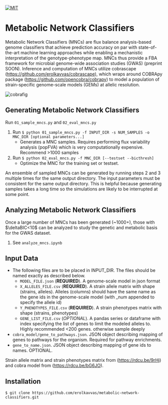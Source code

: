 [![MIT](https://img.shields.io/pypi/l/Escher.svg)](https://github.com/erolkavvas/escher/blob/master/LICENSE)

# Metabolic Network Classifiers

Metabolic Network Classifiers (MNCs) are flux balance analysis-based genome classifiers that achieve prediction accuracy on par with state-of-the-art machine learning approaches while enabling a mechanistic interpretation of the genotype-phenotype map. MNCs thus provide a FBA framework for microbial genome-wide association studies (GWAS) (preprint SOON). Inference and computation of MNCs utilize cobrascape (https://github.com/erolkavvas/cobrascape), which wraps around COBRApy package (https://github.com/opencobra/cobrapy) to model a population of strain-specific genome-scale models (GEMs) at allelic resolution.

![cobrafig](/MNC\_overview.png?raw=true)

## Generating Metabolic Network Classifiers
Run `01_sample_mncs.py` and `02_eval_mncs.py`
1. Run `$ python 01_sample_mncs.py -f INPUT_DIR -s NUM_SAMPLES -o MNC_DIR [optional parameters...]`
	- Generates a MNC samples. Requires performing flux variability analysis (popFVA) which is very computationally expensive. Recommend >1000 samples
2. Run `$ python 02_eval_mncs.py -f MNC_DIR [--testset --bicthresh]`
	- Optimize the MNC for the training set or testset.

An ensemble of sampled MNCs can be generated by running steps 2 and 3 multiple times for the same output directory. The input parameters must be consistent for the same output directory. This is helpful because generating samples takes a long time so the simulations are likely to be interrupted at some point.

## Analyzing Metabolic Network Classifiers
Once a large number of MNCs has been generated (~1000+), those with $\deltaBIC<10$ can be analyzed to study the genetic and metabolic basis for the GWAS dataset.
1. See `analyze_mncs.ipynb`

## Input Data
- The following files are to be placed in INPUT_DIR. The files should be named exactly as described below.
    - `MODEL_FILE.json` (**REQUIRED**). A genome-scale model in json format
    - `X_ALLELES_FILE.csv` (**REQUIRED**). A strain allele matrix with shape (strains, alleles). Alleles (columns) should have the same name as the gene ids in the genome-scale model (with \_num appended to specify the allele id) 
    - `Y_PHENOTYPES_FILE.csv` (**REQUIRED**). A strain phenotypes matrix with shape (strains, phenotypes)
    - `GENE_LIST_FILE.csv` (_OPTIONAL_). A pandas series or dataframe with index specifying the list of genes to limit the modeled alleles to. Highly recommended <200 genes. otherwise sample deeply  
-  `cobra_model/gene_to_pathways.json`. JSON object describing mapping of genes to pathways for the organism. Required for pathway enrichments.
- `gene_to_name.json`. JSON object describing mapping of gene ids to names. OPTIONAL.

Strain allele matrix and strain phenotypes matrix from (https://rdcu.be/9rHj) and cobra model from (https://rdcu.be/bG6JO).

## Installation
	$ git clone https://github.com/erolkavvas/metabolic-network-classifiers.git


